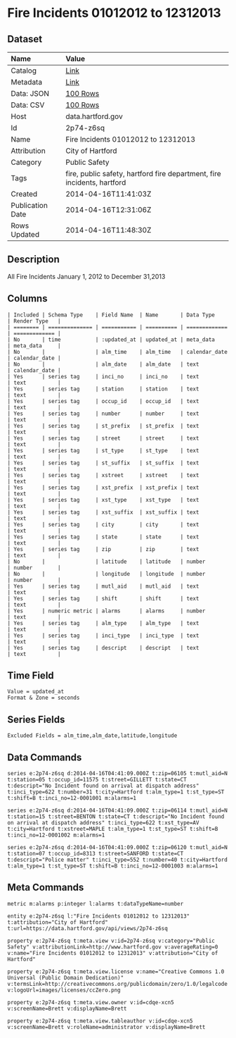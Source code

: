 # Fire Incidents 01012012 to 12312013

## Dataset

| Name | Value |
| :--- | :---- |
| Catalog | [Link](https://catalog.data.gov/dataset/fire-incidents-01012012-to-12312013) |
| Metadata | [Link](https://data.hartford.gov/api/views/2p74-z6sq) |
| Data: JSON | [100 Rows](https://data.hartford.gov/api/views/2p74-z6sq/rows.json?max_rows=100) |
| Data: CSV | [100 Rows](https://data.hartford.gov/api/views/2p74-z6sq/rows.csv?max_rows=100) |
| Host | data.hartford.gov |
| Id | 2p74-z6sq |
| Name | Fire Incidents 01012012 to 12312013 |
| Attribution | City of Hartford |
| Category | Public Safety |
| Tags | fire, public safety, hartford fire department, fire incidents, hartford |
| Created | 2014-04-16T11:41:03Z |
| Publication Date | 2014-04-16T12:31:06Z |
| Rows Updated | 2014-04-16T11:48:30Z |

## Description

All Fire Incidents January 1, 2012 to December 31,2013

## Columns

```ls
| Included | Schema Type    | Field Name  | Name       | Data Type     | Render Type   |
| ======== | ============== | =========== | ========== | ============= | ============= |
| No       | time           | :updated_at | updated_at | meta_data     | meta_data     |
| No       |                | alm_time    | alm_time   | calendar_date | calendar_date |
| No       |                | alm_date    | alm_date   | text          | calendar_date |
| Yes      | series tag     | inci_no     | inci_no    | text          | text          |
| Yes      | series tag     | station     | station    | text          | text          |
| Yes      | series tag     | occup_id    | occup_id   | text          | text          |
| Yes      | series tag     | number      | number     | text          | text          |
| Yes      | series tag     | st_prefix   | st_prefix  | text          | text          |
| Yes      | series tag     | street      | street     | text          | text          |
| Yes      | series tag     | st_type     | st_type    | text          | text          |
| Yes      | series tag     | st_suffix   | st_suffix  | text          | text          |
| Yes      | series tag     | xstreet     | xstreet    | text          | text          |
| Yes      | series tag     | xst_prefix  | xst_prefix | text          | text          |
| Yes      | series tag     | xst_type    | xst_type   | text          | text          |
| Yes      | series tag     | xst_suffix  | xst_suffix | text          | text          |
| Yes      | series tag     | city        | city       | text          | text          |
| Yes      | series tag     | state       | state      | text          | text          |
| Yes      | series tag     | zip         | zip        | text          | text          |
| No       |                | latitude    | latitude   | number        | number        |
| No       |                | longitude   | longitude  | number        | number        |
| Yes      | series tag     | mutl_aid    | mutl_aid   | text          | text          |
| Yes      | series tag     | shift       | shift      | text          | text          |
| Yes      | numeric metric | alarms      | alarms     | number        | text          |
| Yes      | series tag     | alm_type    | alm_type   | text          | text          |
| Yes      | series tag     | inci_type   | inci_type  | text          | text          |
| Yes      | series tag     | descript    | descript   | text          | text          |
```

## Time Field

```ls
Value = updated_at
Format & Zone = seconds
```

## Series Fields

```ls
Excluded Fields = alm_time,alm_date,latitude,longitude
```

## Data Commands

```ls
series e:2p74-z6sq d:2014-04-16T04:41:09.000Z t:zip=06105 t:mutl_aid=N t:station=05 t:occup_id=11575 t:street=GILLETT t:state=CT t:descript="No Incident found on arrival at dispatch address" t:inci_type=622 t:number=31 t:city=Hartford t:alm_type=1 t:st_type=ST t:shift=B t:inci_no=12-0001001 m:alarms=1

series e:2p74-z6sq d:2014-04-16T04:41:09.000Z t:zip=06114 t:mutl_aid=N t:station=15 t:street=BENTON t:state=CT t:descript="No Incident found on arrival at dispatch address" t:inci_type=622 t:xst_type=AV t:city=Hartford t:xstreet=MAPLE t:alm_type=1 t:st_type=ST t:shift=B t:inci_no=12-0001002 m:alarms=1

series e:2p74-z6sq d:2014-04-16T04:41:09.000Z t:zip=06120 t:mutl_aid=N t:station=07 t:occup_id=8313 t:street=SANFORD t:state=CT t:descript="Police matter" t:inci_type=552 t:number=40 t:city=Hartford t:alm_type=1 t:st_type=ST t:shift=B t:inci_no=12-0001003 m:alarms=1
```

## Meta Commands

```ls
metric m:alarms p:integer l:alarms t:dataTypeName=number

entity e:2p74-z6sq l:"Fire Incidents 01012012 to 12312013" t:attribution="City of Hartford" t:url=https://data.hartford.gov/api/views/2p74-z6sq

property e:2p74-z6sq t:meta.view v:id=2p74-z6sq v:category="Public Safety" v:attributionLink=http://www.hartford.gov v:averageRating=0 v:name="Fire Incidents 01012012 to 12312013" v:attribution="City of Hartford"

property e:2p74-z6sq t:meta.view.license v:name="Creative Commons 1.0 Universal (Public Domain Dedication)" v:termsLink=http://creativecommons.org/publicdomain/zero/1.0/legalcode v:logoUrl=images/licenses/ccZero.png

property e:2p74-z6sq t:meta.view.owner v:id=cdqe-xcn5 v:screenName=Brett v:displayName=Brett

property e:2p74-z6sq t:meta.view.tableauthor v:id=cdqe-xcn5 v:screenName=Brett v:roleName=administrator v:displayName=Brett
```